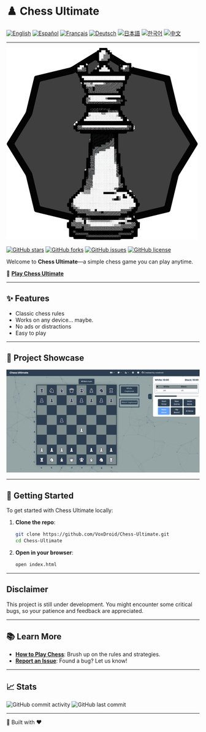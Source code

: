# ♟️ Chess Ultimate

[![English](https://img.shields.io/badge/Language-English-blue?style=for-the-badge)](README/README.md)
[![Español](https://img.shields.io/badge/Idioma-Español-green?style=for-the-badge)](README/README_espanol.md)
[![Français](https://img.shields.io/badge/Langue-Français-red?style=for-the-badge)](README/README_francais.md)
[![Deutsch](https://img.shields.io/badge/Sprache-Deutsch-yellow?style=for-the-badge)](README/README_deutsch.md)
[![日本語](https://img.shields.io/badge/言語-日本語-orange?style=for-the-badge)](README/README_japanese.md)
[![한국어](https://img.shields.io/badge/언어-한국어-purple?style=for-the-badge)](README/README_korean.md)
[![中文](https://img.shields.io/badge/语言-中文-brown?style=for-the-badge)](README/README_chinese.md)

---

![Chess Board](https://raw.githubusercontent.com/VoxDroid/Chess-Ultimate/refs/heads/main/assets/logo/logo.png) 

[![GitHub stars](https://img.shields.io/github/stars/VoxDroid/Chess-Ultimate?color=gold&style=for-the-badge)](https://github.com/VoxDroid/Chess-Ultimate/stargazers)
[![GitHub forks](https://img.shields.io/github/forks/VoxDroid/Chess-Ultimate?color=silver&style=for-the-badge)](https://github.com/VoxDroid/Chess-Ultimate/network/members)
[![GitHub issues](https://img.shields.io/github/issues/VoxDroid/Chess-Ultimate?color=orange&style=for-the-badge)](https://github.com/VoxDroid/Chess-Ultimate/issues)
[![GitHub license](https://img.shields.io/github/license/VoxDroid/Chess-Ultimate?style=for-the-badge)](https://github.com/VoxDroid/Chess-Ultimate/blob/main/LICENSE)

Welcome to **Chess Ultimate**—a simple chess game you can play anytime.

🔗 **[Play Chess Ultimate](https://voxdroid.github.io/Chess-Ultimate/)**

---

## ✨ Features

- Classic chess rules
- Works on any device... maybe.
- No ads or distractions
- Easy to play

---

## 🎨 Project Showcase

![Chess Board](https://raw.githubusercontent.com/VoxDroid/Chess-Ultimate/refs/heads/main/assets/demo/en_cub.png) 

---

## 🚀 Getting Started

To get started with Chess Ultimate locally:

1. **Clone the repo**:
    ```bash
    git clone https://github.com/VoxDroid/Chess-Ultimate.git
    cd Chess-Ultimate
    ```

2. **Open in your browser**:
    ```bash
    open index.html
    ```

---

## Disclaimer

This project is still under development. You might encounter some critical bugs, so your patience and feedback are appreciated.

---

## 📚 Learn More

- **[How to Play Chess](https://www.chess.com/learn-how-to-play-chess)**: Brush up on the rules and strategies.
- **[Report an Issue](https://github.com/VoxDroid/Chess-Ultimate/issues)**: Found a bug? Let us know!

---

## 📈 Stats

![GitHub commit activity](https://img.shields.io/github/commit-activity/m/VoxDroid/Chess-Ultimate?style=plastic)
![GitHub last commit](https://img.shields.io/github/last-commit/VoxDroid/Chess-Ultimate?style=plastic)

---

🧩 Built with ❤️

